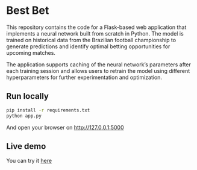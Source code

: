 # Best Bet

This repository contains the code for a Flask-based web application that implements a neural network built from scratch in Python. The model is trained on historical data from the Brazilian football championship to generate predictions and identify optimal betting opportunities for upcoming matches.

The application supports caching of the neural network’s parameters after each training session and allows users to retrain the model using different hyperparameters for further experimentation and optimization.

## Run locally

```bash
pip install -r requirements.txt
python app.py
```

And open your browser on http://127.0.0.1:5000

## Live demo

You can try it [here](http://127.0.0.1:5000)
